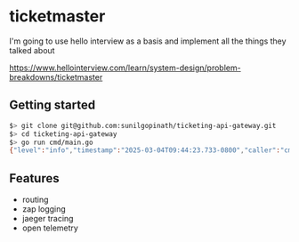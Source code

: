 # ticketmaster

I'm going to use hello interview as a basis and implement all the things they talked about 

https://www.hellointerview.com/learn/system-design/problem-breakdowns/ticketmaster

## Getting started

```bash
$> git clone git@github.com:sunilgopinath/ticketing-api-gateway.git
$> cd ticketing-api-gateway
$> go run cmd/main.go
{"level":"info","timestamp":"2025-03-04T09:44:23.733-0800","caller":"cmd/main.go:14","msg":"API Gateway is starting...","port":"8080"}
```

## Features

- routing
- zap logging
- jaeger tracing
- open telemetry